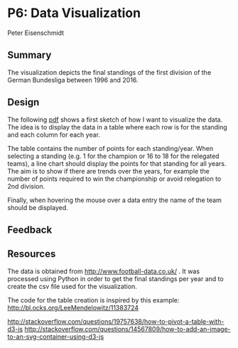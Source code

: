 # P6: Data Visualization
Peter Eisenschmidt

## Summary

The visualization depicts the final standings of the first division of the German Bundesliga between 1996 and 2016.

## Design

The following [pdf](first_sketch.pdf) shows a first sketch of how I want to visualize the data. The idea is to display the data in a table where each row is for the standing and each column for each year.

The table contains the number of points for each standing/year. When selecting a standing (e.g. 1 for the champion or 16 to 18 for the relegated teams), a line chart should display the points for that standing for all years. The aim is to show if there are trends over the years, for example 
the number of points required to win the championship or avoid relegation to 2nd division.

Finally, when hovering the mouse over a data entry the name of the team should be displayed.

## Feedback

## Resources

The data is obtained from http://www.football-data.co.uk/ . It was processed using Python in order to get the final standings per year and to create the csv file used for the visualization.

The code for the table creation is inspired by this example:
http://bl.ocks.org/LeeMendelowitz/11383724


http://stackoverflow.com/questions/19757638/how-to-pivot-a-table-with-d3-js
http://stackoverflow.com/questions/14567809/how-to-add-an-image-to-an-svg-container-using-d3-js